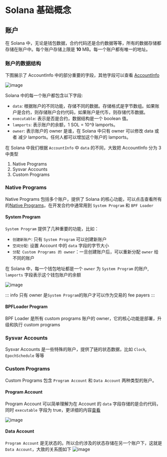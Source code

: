 # Solana 基础概念

## 账户

在 Solana 中，无论是钱包数据，合约代码还是合约数据等等，所有的数据存储都存储在账户中。每个账户存储上限是 **10** MB。每一个账户都有唯一的地址。

### 账户的数据结构

下图展示了 AccountInfo 中的部分重要的字段，其他字段可以查看 [AccountInfo](https://github.com/solana-labs/solana/blob/27eff8408b7223bb3c4ab70523f8a8dca3ca6645/sdk/program/src/account_info.rs#L19)

![image](/accountinfo.svg "AccountInfo")

Solana 中的每一个账户都包含以下字段:

- `data`: 根据账户的不同功能，存储不同的数据。存储格式是字节数组。如果账户是合约，则存储账户合约代码，如果账户是代币，则存储代币数据。
- `executable`: 表示是否是合约，数据结构是一个 boolean 值。
- `lamports`: 表示账户的余额，1 SOL = 10^9 lamports。
- `owner`: 表示账户的 owner 是谁，在 Solana 中只有 owner 可以修改 data 或者 减少 lamports。任何人都可以增加这个账户的 lamports。

在 Solana 中我们根据 `AccountInfo` 中 `data` 的不同，大致把 AccountInfo 分为 3 中类型

1. Native Programs
2. Sysvar Accounts
3. Custom Programs

### Native Programs

Native Programs 包括多个账户，提供了 Solana 的核心功能，可以点击查看所有的[Native Programs](https://docs.solanalabs.com/runtime/programs)，在开发合约中通常用到 `System Program` 和 `BPF Loader`

#### System Program

`System Program` 提供了几种重要的功能，比如：

- `创建新账户`: 只有 `System Program` 可以创建新账户
- `空间分配`: 设置 Account 中的 `data` 字段的字节大小
- `分配 Custom Programs 的 owner`：一旦创建账户后，可以重新分配 `owner` 给不同的账户

在 Solana 中，每一个钱包地址都是一个 `owner` 为 `System Program` 的账户, `lamports` 字段表示这个钱包账户的余额

![image](/system-account.svg "AccountInfo")

::: info
只有 owner 是`System Program`的账户才可以作为交易的 fee payers
:::

#### BPFLoader Program

BPF Loader 是所有 custom programs 账户的 owner，它的核心功能是部署，升级和执行 custom programs

### Sysvar Accounts

Sysvar Accounts 是一些特殊的账户，提供了链的状态数据，比如 `Clock`, `EpochSchedule` 等等

### Custom Programs

Custom Programs 包含 `Program Account` 和 `Data Account` 两种类型的账户。

#### Program Account

Program Account 可以简单理解为在 Account 的 `data` 字段存储的是合约代码，同时 `executable` 字段为 true，更详细的内容[查看](https://solana.com/zh/docs/core/accounts#program-account)

![image](/program-account-simple.svg "program-account-simple")

#### Data Account

`Program Account` 是无状态的。所以合约涉及的状态存储在另一个账户下，这就是`Data Account`，大致的关系图如下
![image](/data-account.svg "data-account")
